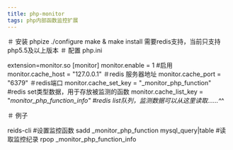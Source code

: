 ```yaml
---
title: php-monitor
tags: php内部函数监控扩展
---
```


＃ 安装
    phpize
    ./configure
   make & make install
   需要redis支持，当前只支持php5.5及以上版本
＃ 配置
php.ini

extension=monitor.so
[monitor]
monitor.enable = 1 #启用
monitor.cache_host = "127.0.0.1" ＃redis 服务器地址
monitor.cache_port = "6379" ＃redis端口
monitor.cache_set_key = "_monitor_php_function"
#redis  set类型数据，用于存放被监测的函数
monitor.cache_list_key = "_monitor_php_function_info" #redis list队列，监测数据可以从这里读取……^_^

＃ 例子

reids-cli
#设置监控函数
sadd _monitor_php_function mysql_query|table
#读取监控纪录
rpop _monitor_php_function_info